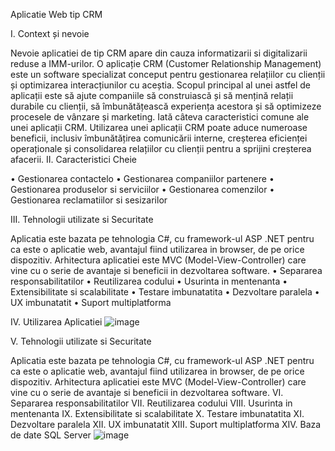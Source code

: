 Aplicatie Web tip CRM

I.	Context și nevoie

Nevoie aplicatiei de tip CRM apare din cauza informatizarii si digitalizarii reduse a IMM-urilor. O aplicație CRM (Customer Relationship Management) este un software specializat conceput pentru gestionarea relațiilor cu clienții și optimizarea interacțiunilor cu aceștia. Scopul principal al unei astfel de aplicații este să ajute companiile să construiască și să mențină relații durabile cu clienții, să îmbunătățească experiența acestora și să optimizeze procesele de vânzare și marketing. Iată câteva caracteristici comune ale unei aplicații CRM.
Utilizarea unei aplicații CRM poate aduce numeroase beneficii, inclusiv îmbunătățirea comunicării interne, creșterea eficienței operaționale și consolidarea relațiilor cu clienții pentru a sprijini creșterea afacerii.
II.	Caracteristici Cheie

•	Gestionarea contactelo
•	Gestionarea companiilor partenere
•	Gestionarea produselor si serviciilor
•	Gestionarea comenzilor
•	Gestionarea reclamatiilor si sesizarilor

III.	Tehnologii utilizate si Securitate

Aplicatia este bazata pe tehnologia C#, cu framework-ul ASP .NET pentru ca este o aplicatie web, avantajul fiind utilizarea in browser, de pe orice dispozitiv. Arhitectura aplicatiei este MVC (Model-View-Controller) care vine cu o serie de avantaje si beneficii in dezvoltarea software.
•	Separarea responsabilitatilor
•	Reutilizarea codului
•	Usurinta in mentenanta
•	Extensibilitate si scalabilitate
•	Testare imbunatatita
•	Dezvoltare paralela
•	UX imbunatatit
•	Suport multiplatforma

IV.	Utilizarea Aplicatiei
 ![image](https://github.com/andricolae/asp-net-crm/assets/16230422/f242a517-18c4-40f8-909d-0804a4d8323d)

V.	Tehnologii utilizate si Securitate

Aplicatia este bazata pe tehnologia C#, cu framework-ul ASP .NET pentru ca este o aplicatie web, avantajul fiind utilizarea in browser, de pe orice dispozitiv. Arhitectura aplicatiei este MVC (Model-View-Controller) care vine cu o serie de avantaje si beneficii in dezvoltarea software.
VI.	Separarea responsabilitatilor
VII.	Reutilizarea codului
VIII.	Usurinta in mentenanta
IX.	Extensibilitate si scalabilitate
X.	Testare imbunatatita
XI.	Dezvoltare paralela
XII.	UX imbunatatit
XIII.	Suport multiplatforma
XIV.	Baza de date SQL Server
![image](https://github.com/andricolae/asp-net-crm/assets/16230422/8881a966-c785-4306-8f53-df5aa7ae339f)
